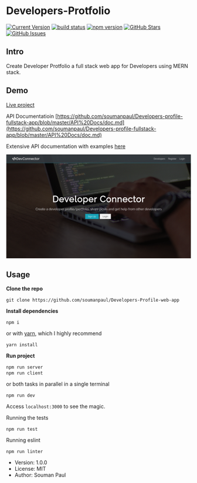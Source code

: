 # Developers-Protfolio
[![Current Version](https://img.shields.io/badge/version-1.0.7-green.svg)](https://github.com/soumanpaul/Developers-Profile-web-app)
[![build status](https://img.shields.io/travis/reduxjs/react-redux/master.svg?style=flat-square)](https://travis-ci.org/reduxjs/react-redux) [![npm version](https://img.shields.io/npm/v/react-redux.svg?style=flat-square)](https://www.npmjs.com/package/react-redux)
[![GitHub Stars](https://img.shields.io/github/stars/soumanpaul/node-chat.svg)](https://github.com/soumanpaul/Developers-Profile-web-app/stargazers)
[![GitHub Issues](https://img.shields.io/github/issues/soumanpaul/node-chat.svg)](https://github.com/IgorAntun/node-chat/issues)




## Intro
 Create Developer Protfolio a full stack web app for Developers using MERN stack.




## Demo 
  
[Live project](https://developersprofile.herokuapp.com/)

API Documentatioin [https://github.com/soumanpaul/Developers-profile-fullstack-app/blob/master/API%20Docs/doc.md](https://github.com/soumanpaul/Developers-profile-fullstack-app/blob/master/API%20Docs/doc.md)

Extensive API documentation with examples [here](https://documenter.getpostman.com/view/5731747/SWLYDBiQ?version=latest#bb9e7694-8e53-4f33-b833-6dbab3727a3f)


![](/public/images/output.gif)



## Usage

**Clone the repo**
```
git clone https://github.com/soumanpaul/Developers-Profile-web-app
```

**Install dependencies**
```
npm i 
```
or with [yarn](https://yarnpkg.com/), which I highly recommend
```
yarn install
```

**Run project**
```
npm run server
npm run client
```
or both tasks in parallel in a single terminal
```
npm run dev
```

Access `localhost:3000` to see the magic.

Running the tests
```
npm run test
```

Running eslint
```
npm run linter
```


- Version: 1.0.0
- License: MIT
- Author: Souman Paul

